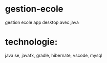 # gestion-ecole
gestion ecole app desktop avec java
# technologie:
java se, javafx, gradle, hibernate, vscode, mysql
